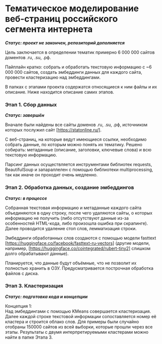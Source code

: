# Тематическое моделирование веб-страниц российского сегмента интернета
***Статус: проект не закончен, репозиторий дополняется***

Цель заключается в определении тематик примерно 6 000 000 сайтов доментов .ru, .su, .рф.

Пайплайн кратко: собрать и обработать текстовую информацию с ~6 000 000 сайтов, создать эмбеддинги данных для каждого сайта, провести кластеризацию над эмбеддингами.

В папках с этапами проекта содержатся относящиеся к ним файлы и их описание. Ниже находится описание самих этапов.

### Этап 1. Сбор данных
***Статус: завершён***

Вначале были найдены все сайты доменов .ru, .su, .рф, источником которых послужил сайт [https://statonline.ru/].

С веб-страниц, на которые ведут имеющиеся ссылки, необходимо собрать данные, по которым можно понять их тематику. Решено собирать: метаданные (описание, заголовки, ключевые слова) и всю текстовую информацию. 

Парсинг данных осуществляется инструментами библиотек requests, BeautifulSoup и запараллелен с помощью библиотеки multiprocessing, так как иначе он проходит очень медленно.

### Этап 2. Обработка данных, создание эмбеддингов 
***Статус: в процессе***

Собранная текстовая информацию и метаданные каждого сайта объединяются в одну строку, после чего удаляются сайты, о которых информацию не получить (либо отсутствуют данные из-за особенностей HTML-кода, либо произошла ошибка при скрапинге). Далее проводится удаление стоп слов, лемматизация строки.

Эмбеддинги обработанных слов создаются с помощью модели fasttext [https://huggingface.co/facebook/fasttext-ru-vectors] (другие модели, например, [https://huggingface.co/cointegrated/rubert-tiny2] слишком долго обрабатывают данные).

Планируется, что данные будут объёмные, что не позволит их полностью хранить в ОЗУ. Предусматривается построчная обработка файлов с диска.

### Этап 3. Кластеризация 
***Статус: подготовка кода и концепции***

Концепция 1:
<br>Над эмбеддингами с помощью KMeans совершается кластеризация. Далее каждой строке текстовой информации сопоставляется номер её кластера и строится облако слов. Для примеры были случайно отобраны 150000 сайтов из всей выборки, которые прошли через все этапы. Результаты с двумя интерпретируемыми кластерами можно найти в папке Этапа 3.<br/>






